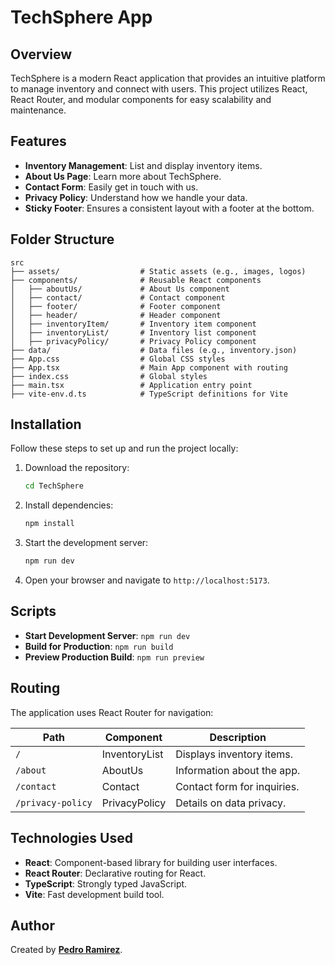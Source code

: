 # TechSphere App

## Overview

TechSphere is a modern React application that provides an intuitive platform to manage inventory and connect with users. This project utilizes React, React Router, and modular components for easy scalability and maintenance.

## Features

- **Inventory Management**: List and display inventory items.
- **About Us Page**: Learn more about TechSphere.
- **Contact Form**: Easily get in touch with us.
- **Privacy Policy**: Understand how we handle your data.
- **Sticky Footer**: Ensures a consistent layout with a footer at the bottom.

## Folder Structure

```plaintext
src
├── assets/                  # Static assets (e.g., images, logos)
├── components/              # Reusable React components
│   ├── aboutUs/             # About Us component
│   ├── contact/             # Contact component
│   ├── footer/              # Footer component
│   ├── header/              # Header component
│   ├── inventoryItem/       # Inventory item component
│   ├── inventoryList/       # Inventory list component
│   ├── privacyPolicy/       # Privacy Policy component
├── data/                    # Data files (e.g., inventory.json)
├── App.css                  # Global CSS styles
├── App.tsx                  # Main App component with routing
├── index.css                # Global styles
├── main.tsx                 # Application entry point
├── vite-env.d.ts            # TypeScript definitions for Vite
```

## Installation

Follow these steps to set up and run the project locally:

1. Download the repository:

   ```bash
   cd TechSphere
   ```

2. Install dependencies:

   ```bash
   npm install
   ```

3. Start the development server:

   ```bash
   npm run dev
   ```

4. Open your browser and navigate to `http://localhost:5173`.

## Scripts

- **Start Development Server**: `npm run dev`
- **Build for Production**: `npm run build`
- **Preview Production Build**: `npm run preview`

## Routing

The application uses React Router for navigation:

| Path              | Component     | Description                 |
| ----------------- | ------------- | --------------------------- |
| `/`               | InventoryList | Displays inventory items.   |
| `/about`          | AboutUs       | Information about the app.  |
| `/contact`        | Contact       | Contact form for inquiries. |
| `/privacy-policy` | PrivacyPolicy | Details on data privacy.    |

## Technologies Used

- **React**: Component-based library for building user interfaces.
- **React Router**: Declarative routing for React.
- **TypeScript**: Strongly typed JavaScript.
- **Vite**: Fast development build tool.

## Author

Created by **[Pedro Ramirez](mailto:prlara23@bu.edu)**.
